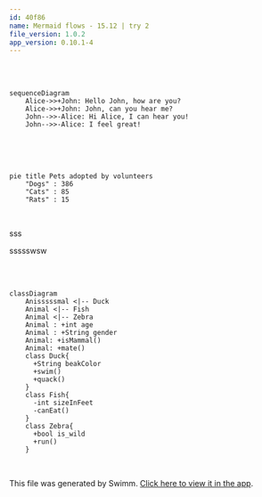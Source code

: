 ```yaml
---
id: 40f86
name: Mermaid flows - 15.12 | try 2
file_version: 1.0.2
app_version: 0.10.1-4
---
```


<br/>

<br/>

<!--MERMAID {width:100}-->
```mermaid
sequenceDiagram
    Alice->>+John: Hello John, how are you?
    Alice->>+John: John, can you hear me?
    John-->>-Alice: Hi Alice, I can hear you!
    John-->>-Alice: I feel great!
```
<!--MCONTENT {content: sequenceDiagram<br/>
Alice->>+John: Hello John, how are you?<br/>
Alice->>+John: John, can you hear me?<br/>
John\-\-\>>-Alice: Hi Alice, I can hear you!<br/>
John\-\-\>>-Alice: I feel great!} --->

<br/>

<br/>

<br/>

<!--MERMAID {width:100}-->
```mermaid
pie title Pets adopted by volunteers
    "Dogs" : 386
    "Cats" : 85
    "Rats" : 15
```
<!--MCONTENT {content: pie title Pets adopted by volunteers<br/>
"Dogs" : 386<br/>
"Cats" : 85<br/>
"Rats" : 15} --->

<br/>

sss

ssssswsw

<br/>

<br/>

<!--MERMAID {width:100}-->
```mermaid
classDiagram
    Anisssssmal <|-- Duck
    Animal <|-- Fish
    Animal <|-- Zebra
    Animal : +int age
    Animal : +String gender
    Animal: +isMammal()
    Animal: +mate()
    class Duck{
      +String beakColor
      +swim()
      +quack()
    }
    class Fish{
      -int sizeInFeet
      -canEat()
    }
    class Zebra{
      +bool is_wild
      +run()
    }
```
<!--MCONTENT {content: classDiagram<br/>
Anisssssmal <|-- Duck<br/>
Animal <|-- Fish<br/>
Animal <|-- Zebra<br/>
Animal : +int age<br/>
Animal : +String gender<br/>
Animal: +isMammal()<br/>
Animal: +mate()<br/>
class Duck{<br/>
+String beakColor<br/>
+swim()<br/>
+quack()<br/>
}<br/>
class Fish{<br/>
\-int sizeInFeet<br/>
\-canEat()<br/>
}<br/>
class Zebra{<br/>
+bool is\_wild<br/>
+run()<br/>
}} --->

<br/>

This file was generated by Swimm. [Click here to view it in the app](https://swimm-web-app.web.app/repos/Z2l0aHViJTNBJTNBdGVzdC1naXRodWItYXBwJTNBJTNBc3dpbW1pbw==/docs/40f86).